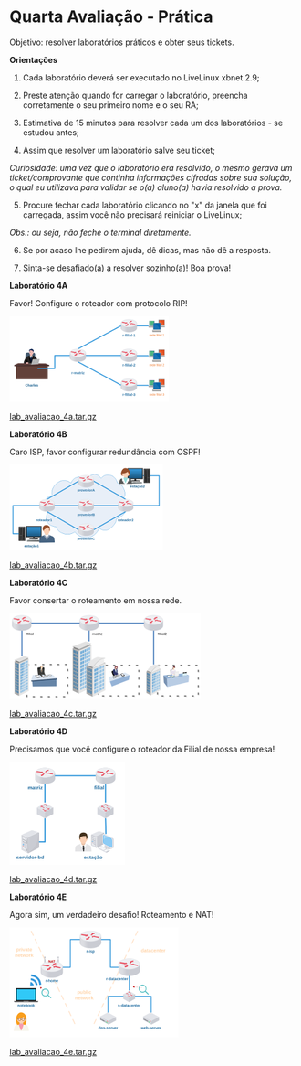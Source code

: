 # Quarta Avaliação - Prática

Objetivo: resolver laboratórios práticos e obter seus tickets. 

**Orientações**

1) Cada laboratório deverá ser executado no LiveLinux xbnet 2.9;

2) Preste atenção quando for carregar o laboratório, preencha corretamente o seu primeiro nome e o seu RA;

3) Estimativa de 15 minutos para resolver cada um dos laboratórios - se estudou antes;

4) Assim que resolver um laboratório salve seu ticket;

*Curiosidade: uma vez que o laboratório era resolvido, o mesmo gerava um ticket/comprovante que continha informações cifradas sobre sua solução, o qual eu utilizava para validar se o(a) aluno(a) havia resolvido a prova.*

5) Procure fechar cada laboratório clicando no "x" da janela que foi carregada, assim você não precisará reiniciar o LiveLinux;

*Obs.: ou seja, não feche o terminal diretamente.*

6) Se por acaso lhe pedirem ajuda, dê dicas, mas não dê a resposta.

7) Sinta-se desafiado(a) a resolver sozinho(a)! Boa prova! 

**Laboratório 4A**

Favor! Configure o roteador com protocolo RIP! 

![](./lab_avaliacao_4a.png)

[lab_avaliacao_4a.tar.gz](./lab_avaliacao_4a.tar.gz)

**Laboratório 4B**

Caro ISP, favor configurar redundância com OSPF! 

![](./lab_avaliacao_4b.png)

[lab_avaliacao_4b.tar.gz](./lab_avaliacao_4b.tar.gz)

**Laboratório 4C**

Favor consertar o roteamento em nossa rede. 

![](./lab_avaliacao_4c.png)

[lab_avaliacao_4c.tar.gz](./lab_avaliacao_4c.tar.gz)

**Laboratório 4D**

Precisamos que você configure o roteador da Filial de nossa empresa! 

![](./lab_avaliacao_4d.png)

[lab_avaliacao_4d.tar.gz](./lab_avaliacao_4d.tar.gz)

**Laboratório 4E**

Agora sim, um verdadeiro desafio! Roteamento e NAT! 

![](./lab_avaliacao_4e.png)

[lab_avaliacao_4e.tar.gz](./lab_avaliacao_4e.tar.gz)

